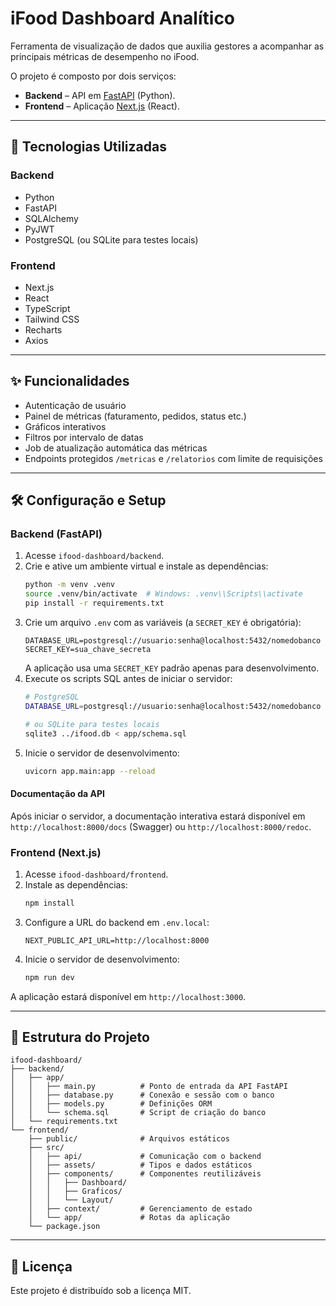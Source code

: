 # iFood Dashboard Analítico

Ferramenta de visualização de dados que auxilia gestores a acompanhar as principais métricas de desempenho no iFood.

O projeto é composto por dois serviços:

- **Backend** – API em [FastAPI](https://fastapi.tiangolo.com/) (Python).
- **Frontend** – Aplicação [Next.js](https://nextjs.org/) (React).

---

## 🚀 Tecnologias Utilizadas

### Backend
- Python
- FastAPI
- SQLAlchemy
- PyJWT
- PostgreSQL (ou SQLite para testes locais)

### Frontend
- Next.js
- React
- TypeScript
- Tailwind CSS
- Recharts
- Axios

---

## ✨ Funcionalidades
- Autenticação de usuário
- Painel de métricas (faturamento, pedidos, status etc.)
- Gráficos interativos
- Filtros por intervalo de datas
- Job de atualização automática das métricas
- Endpoints protegidos `/metricas` e `/relatorios` com limite de requisições

---

## 🛠️ Configuração e Setup

### Backend (FastAPI)
1. Acesse `ifood-dashboard/backend`.
2. Crie e ative um ambiente virtual e instale as dependências:
   ```bash
   python -m venv .venv
   source .venv/bin/activate  # Windows: .venv\\Scripts\\activate
   pip install -r requirements.txt
   ```
3. Crie um arquivo `.env` com as variáveis (a `SECRET_KEY` é obrigatória):
   ```
   DATABASE_URL=postgresql://usuario:senha@localhost:5432/nomedobanco
   SECRET_KEY=sua_chave_secreta
   ```
   A aplicação usa uma `SECRET_KEY` padrão apenas para desenvolvimento.
4. Execute os scripts SQL antes de iniciar o servidor:
   ```bash
   # PostgreSQL
   DATABASE_URL=postgresql://usuario:senha@localhost:5432/nomedobanco ../db/setup_db.sh

   # ou SQLite para testes locais
   sqlite3 ../ifood.db < app/schema.sql
   ```
5. Inicie o servidor de desenvolvimento:
   ```bash
   uvicorn app.main:app --reload
   ```

#### Documentação da API

Após iniciar o servidor, a documentação interativa estará disponível em `http://localhost:8000/docs` (Swagger) ou `http://localhost:8000/redoc`.

### Frontend (Next.js)
1. Acesse `ifood-dashboard/frontend`.
2. Instale as dependências:
   ```bash
   npm install
   ```
3. Configure a URL do backend em `.env.local`:
   ```
   NEXT_PUBLIC_API_URL=http://localhost:8000
   ```
4. Inicie o servidor de desenvolvimento:
   ```bash
   npm run dev
   ```

A aplicação estará disponível em `http://localhost:3000`.

---

## 📂 Estrutura do Projeto

```
ifood-dashboard/
├── backend/
│   ├── app/
│   │   ├── main.py          # Ponto de entrada da API FastAPI
│   │   ├── database.py      # Conexão e sessão com o banco
│   │   ├── models.py        # Definições ORM
│   │   └── schema.sql       # Script de criação do banco
│   └── requirements.txt
└── frontend/
    ├── public/              # Arquivos estáticos
    ├── src/
    │   ├── api/             # Comunicação com o backend
    │   ├── assets/          # Tipos e dados estáticos
    │   ├── components/      # Componentes reutilizáveis
    │   │   ├── Dashboard/
    │   │   ├── Graficos/
    │   │   └── Layout/
    │   ├── context/         # Gerenciamento de estado
    │   └── app/             # Rotas da aplicação
    └── package.json
```

---

## 📄 Licença

Este projeto é distribuído sob a licença MIT.

